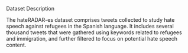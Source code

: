 Dataset Description

The hateRADAR-es dataset comprises tweets collected to study hate speech against refugees in the Spanish language. It includes several thousand tweets that were gathered using keywords related to refugees and immigration, and further filtered to focus on potential hate speech content.